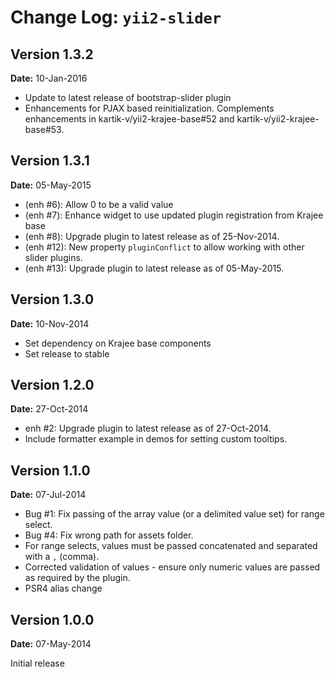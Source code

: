 Change Log: `yii2-slider`
=========================

## Version 1.3.2

**Date:** 10-Jan-2016

- Update to latest release of bootstrap-slider plugin
- Enhancements for PJAX based reinitialization. Complements enhancements in kartik-v/yii2-krajee-base#52 and kartik-v/yii2-krajee-base#53.

## Version 1.3.1

**Date:** 05-May-2015

- (enh #6): Allow 0 to be a valid value
- (enh #7): Enhance widget to use updated plugin registration from Krajee base
- (enh #8): Upgrade plugin to latest release as of 25-Nov-2014.
- (enh #12): New property `pluginConflict` to allow working with other slider plugins.
- (enh #13): Upgrade plugin to latest release as of 05-May-2015.

## Version 1.3.0

**Date:** 10-Nov-2014

- Set dependency on Krajee base components
- Set release to stable

## Version 1.2.0

**Date:** 27-Oct-2014

- enh #2: Upgrade plugin to latest release as of 27-Oct-2014.
- Include formatter example in demos for setting custom tooltips.

## Version 1.1.0

**Date:** 07-Jul-2014

- Bug #1: Fix passing of the array value (or a delimited value set) for range select.
- Bug #4: Fix wrong path for assets folder.
- For range selects, values must be passed concatenated and separated with a `,` (comma).
- Corrected validation of values - ensure only numeric values are passed as required by the plugin.
- PSR4 alias change

## Version 1.0.0

**Date:** 07-May-2014

Initial release